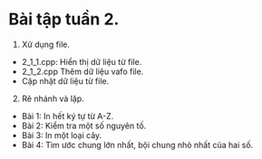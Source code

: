 # Bài tập tuần 2.
1. Xử dụng file.
- 2_1_1.cpp: Hiển thị dữ liệu từ file.
- 2_1_2.cpp Thêm dữ liệu vafo file.
- Cập nhật dữ liệu từ file.
2. Rẽ nhánh và lặp.
- Bài 1: In hết ký tự từ A-Z.
- Bài 2: Kiểm tra một số nguyên tố.
- Bài 3: In một loại cây.
- Bài 4: Tìm ước chung lớn nhất, bội chung nhỏ nhất của hai số.

